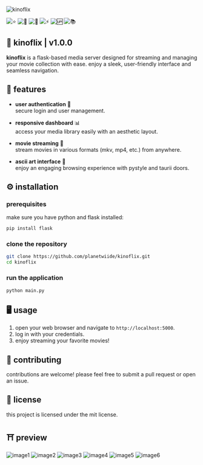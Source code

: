 ![kinoflix](https://github.com/user-attachments/assets/ced26b08-d517-4aa6-9a61-ce7622075cca)

![⭐](https://img.shields.io/github/stars/planetwiide/kinoflix?style=social)
![🍴](https://img.shields.io/github/forks/planetwiide/kinoflix?style=social)
![🐞](https://img.shields.io/github/issues/planetwiide/kinoflix)
![⚡](https://img.shields.io/github/commit-activity/m/planetwiide/kinoflix)
![🆙](https://img.shields.io/github/last-commit/planetwiide/kinoflix)
![📚](https://img.shields.io/github/license/planetwiide/kinoflix)

## 🌟 kinoflix | v1.0.0

**kinoflix** is a flask-based media server designed for streaming and managing your movie collection with ease. enjoy a sleek, user-friendly interface and seamless navigation.

## 🚀 features 

- **user authentication** 🔑  
  secure login and user management.

- **responsive dashboard** 📊  
  access your media library easily with an aesthetic layout.

- **movie streaming** 🎥  
  stream movies in various formats (mkv, mp4, etc.) from anywhere.

- **ascii art interface** 🌈  
  enjoy an engaging browsing experience with pystyle and taurii doors.

## ⚙️ installation 

### prerequisites

make sure you have python and flask installed:

```bash
pip install flask
```

### clone the repository

```bash
git clone https://github.com/planetwiide/kinoflix.git
cd kinoflix
```

### run the application

```bash
python main.py
```

## 🖥️ usage 

1. open your web browser and navigate to `http://localhost:5000`.
2. log in with your credentials.
3. enjoy streaming your favorite movies!

## 🤝 contributing 

contributions are welcome! please feel free to submit a pull request or open an issue.

## 📄 license 

this project is licensed under the mit license.

## ⛩️ preview
![image1](https://github.com/user-attachments/assets/94351aa7-79d5-4b95-9fab-f2dea22ded97)
![image2](https://github.com/user-attachments/assets/c56fc865-271d-4b64-8a2e-7d10f04c4e5d)
![image3](https://github.com/user-attachments/assets/b594f029-e830-4ebb-a939-870a3acca89b)
![image4](https://github.com/user-attachments/assets/0b15e460-1431-40d8-8210-b50f86350439)
![image5](https://github.com/user-attachments/assets/675df684-43b6-40e2-9dc4-70aeffc20679)
![image6](https://github.com/user-attachments/assets/985be7df-7255-49cf-b95b-751b9dfd2038)
